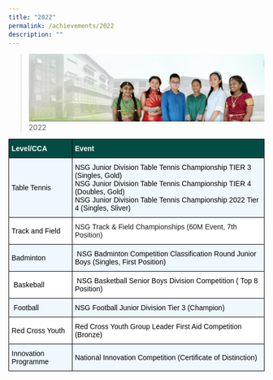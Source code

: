 ```yaml
---
title: "2022"
permalink: /achievements/2022
description: ""
---
```

>![](/images/About%20Us/banner2-with%20bg.jpg)
>2022

<style type="text/css">
.tg  {border-collapse:collapse;border-spacing:0;}
.tg td{border-color:black;border-style:solid;border-width:1px;font-family:Arial, sans-serif;font-size:14px;
  overflow:hidden;padding:10px 5px;word-break:normal;}
.tg th{border-color:black;border-style:solid;border-width:1px;font-family:Arial, sans-serif;font-size:14px;
  font-weight:normal;overflow:hidden;padding:10px 5px;word-break:normal;}
.tg .tg-t3gd{background-color:#024C45;color:#FFF;font-weight:bold;text-align:left;vertical-align:middle}
.tg .tg-415u{background-color:#EFF7FF;text-align:left;vertical-align:middle}
.tg .tg-zr06{background-color:#FFF;text-align:left;vertical-align:middle}
</style>
<table class="tg">
<thead>
  <tr>
    <th width="141" class="tg-t3gd"><span style="font-weight:bold;color:#FFF;background-color:#024C45">Level/CCA</span></th>
    <th width="550" class="tg-t3gd"><span style="font-weight:bold;color:#FFF;background-color:#024C45">Event</span></th>
  </tr>
</thead>
<tbody>
  <tr>
    <td class="tg-415u"><span style="color:#000;background-color:#EFF7FF">Table Tennis&nbsp; </span></td>
    <td class="tg-415u"><span style="color: #000; background-color: #EFF7FF">NSG Junior Division Table Tennis Championship TIER 3 (Singles, Gold)<br>
      NSG Junior Division Table Tennis Championship TIER 4 (Doubles, Gold)<br>
      NSG Junior Division Table Tennis Championship 2022 Tier 4 (Singles, Sliver)
      </span><br></td>
  </tr>
  <tr>
    <td class="tg-zr06"><span style="color:#000;background-color:#FFF">Track and Field</span></td>
    <td class="tg-zr06">NSG Track &amp; Field Championships (60M Event, 7th Position)<br></td>
  </tr>
  <tr>
    <td class="tg-415u"><span style="color:#000;background-color:#EFF7FF">Badminton&nbsp; </span></td>
    <td class="tg-415u"><span style="color:#000;background-color:#EFF7FF">&nbsp;NSG Badminton Competition Classification Round</span><span style="font-weight:400;color:#000">&nbsp;Junior Boys (Singles, First Position)</span><br></td>
  </tr>
  <tr>
    <td class="tg-zr06"><span style="color:#000;background-color:#FFF">&nbsp;Baskeball&nbsp;</span></td>
    <td class="tg-zr06"><span style="color:#000;background-color:#FFF">&nbsp;NSG Basketball Senior Boys Division Competition ( Top 8 Position)</span><br></td>
  </tr>
  <tr>
    <td class="tg-415u"><span style="color:#000;background-color:#EFF7FF"> &nbsp;Football</span></td>
    <td class="tg-415u"><span style="color:#000;background-color:#EFF7FF">NSG Football Junior Division Tier 3 (Champion)&nbsp;</span></td>
  </tr>
  <tr>
    <td class="tg-zr06"><span style="color:#000;background-color:#FFF"> Red Cross Youth&nbsp;</span></td>
    <td class="tg-zr06"><span style="color:#000;background-color:#FFF">Red Cross Youth Group Leader First Aid Competition (Bronze)</span><br><span style="font-weight:400;color:#000"> </span></td>
  </tr>
  <tr>
    <td class="tg-415u"><span style="color:#000;background-color:#EFF7FF"> Innovation Programme </span></td>
    <td class="tg-415u"><span style="color:#000;background-color:#EFF7FF">National Innovation Competition (Certificate of Distinction)</span><br><span style="color:#000;background-color:#EFF7FF"> </span></td>
  </tr>
</tbody>
</table>

